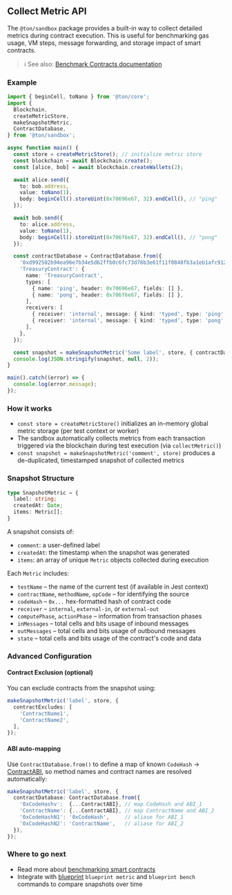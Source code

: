 ## Collect Metric API

The `@ton/sandbox` package provides a built-in way to collect detailed metrics during contract execution. This is useful for benchmarking gas usage, VM steps, message forwarding, and storage impact of smart contracts.

> ℹ️ See also: [Benchmark Contracts documentation](../README.md#benchmark-contracts)

### Example

```ts
import { beginCell, toNano } from '@ton/core';
import {
  Blockchain,
  createMetricStore,
  makeSnapshotMetric,
  ContractDatabase,
} from '@ton/sandbox';

async function main() {
  const store = createMetricStore(); // initialize metric store
  const blockchain = await Blockchain.create();
  const [alice, bob] = await blockchain.createWallets(2);

  await alice.send({
    to: bob.address,
    value: toNano(1),
    body: beginCell().storeUint(0x70696e67, 32).endCell(), // "ping"
  });

  await bob.send({
    to: alice.address,
    value: toNano(1),
    body: beginCell().storeUint(0x706f6e67, 32).endCell(), // "pong"
  });

  const contractDatabase = ContractDatabase.from({
    '0xd992502b94ea96e7b34e5d62ffb0c6fc73d78b3e61f11f0848fb3a1eb1afc912': 'TreasuryContract',
    'TreasuryContract': {
      name: 'TreasuryContract',
      types: [
        { name: 'ping', header: 0x70696e67, fields: [] },
        { name: 'pong', header: 0x706f6e67, fields: [] },
      ],
      receivers: [
        { receiver: 'internal', message: { kind: 'typed', type: 'ping' } },
        { receiver: 'internal', message: { kind: 'typed', type: 'pong' } },
      ],
    },
  });

  const snapshot = makeSnapshotMetric('Some label', store, { contractDatabase });
  console.log(JSON.stringify(snapshot, null, 2));
}

main().catch((error) => {
  console.log(error.message);
});
```

### How it works

* `const store = createMetricStore()` initializes an in-memory global metric storage (per test context or worker)
* The sandbox automatically collects metrics from each transaction triggered via the blockchain during test execution (via `collectMetric()`)
* `const snapshot = makeSnapshotMetric('comment', store)` produces a de-duplicated, timestamped snapshot of collected metrics

### Snapshot Structure

```ts
type SnapshotMetric = {
  label: string;
  createdAt: Date;
  items: Metric[];
}
```

A snapshot consists of:

* `comment`: a user-defined label
* `createdAt`: the timestamp when the snapshot was generated
* `items`: an array of unique `Metric` objects collected during execution

Each `Metric` includes:

* `testName` – the name of the current test (if available in Jest context)
* `contractName`, `methodName`, `opCode` – for identifying the source
* `codeHash` – `0x...` hex-formatted hash of contract code
* `receiver` – `internal`, `external-in`, or `external-out`
* `computePhase`, `actionPhase` – information from transaction phases
* `inMessages` – total cells and bits usage of inbound messages
* `outMessages` – total cells and bits usage of outbound messages
* `state` – total cells and bits usage of the contract's code and data

### Advanced Configuration

#### Contract Exclusion (optional)

You can exclude contracts from the snapshot using:

```ts
makeSnapshotMetric('label', store, {
  contractExcludes: [
    'ContractName1',
    'ContractName2',
  ],
});
```

#### ABI auto-mapping

Use `ContractDatabase.from()` to define a map of known `CodeHash` → [ContractABI](https://github.com/ton-org/ton-core/blob/c627c266030cb95d07dbea950dc8af36a3307d37/src/contract/ContractABI.ts), so method names and contract names are resolved automatically:

```ts
makeSnapshotMetric('label', store, {
  contractDatabase: ContractDatabase.from({
    '0xCodeHashv':  {...ContractABI}, // map CodeHash and ABI_1
    'ContractName': {...ContractABI}, // map ContractName and ABI_2
    '0xCodeHashN1': '0xCodeHash',     // aliase for ABI_1
    '0xCodeHashN2': 'ContractName',   // aliase for ABI_2
  }),
});
```

### Where to go next

* Read more about [benchmarking smart contracts](../README.md#benchmark-contracts)
* Integrate with [blueprint](https://github.com/ton-org/blueprint#benchmark-contracts) `blueprint metric` and `blueprint bench` commands to compare snapshots over time

